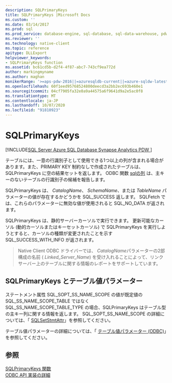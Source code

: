 ```yaml
---
description: SQLPrimaryKeys
title: SQLPrimaryKeys |Microsoft Docs
ms.custom: ''
ms.date: 03/14/2017
ms.prod: sql
ms.prod_service: database-engine, sql-database, sql-data-warehouse, pdw
ms.reviewer: ''
ms.technology: native-client
ms.topic: reference
apitype: DLLExport
helpviewer_keywords:
- SQLPrimaryKeys function
ms.assetid: bc61cd5b-d2f4-4f87-abc7-743cf9ea772d
author: markingmyname
ms.author: maghan
monikerRange: '>=aps-pdw-2016||=azuresqldb-current||=azure-sqldw-latest||>=sql-server-2016||=sqlallproducts-allversions||>=sql-server-linux-2017||=azuresqldb-mi-current'
ms.openlocfilehash: 60f1eed95768524800deecd3a2bb2ec693b460e1
ms.sourcegitcommit: 04cf7905fa32e0a9a44575a6f9641d9a2e5ac0f8
ms.translationtype: MT
ms.contentlocale: ja-JP
ms.lasthandoff: 10/07/2020
ms.locfileid: "91810923"
---
```

# <a name="sqlprimarykeys"></a>SQLPrimaryKeys
[!INCLUDE[SQL Server Azure SQL Database Synapse Analytics PDW ](../../includes/applies-to-version/sql-asdb-asdbmi-asa-pdw.md)]

  テーブルには、一意の行識別子として使用できる1つ以上の列が含まれる場合があります。また、PRIMARY KEY 制約なしで作成されたテーブルは、SQLPrimaryKeys に空の結果セットを返します。 ODBC 関数 [sqlの列](../../relational-databases/native-client-odbc-api/sqlspecialcolumns.md) は、主キーのないテーブルの行識別子の候補を報告します。  
  
 SQLPrimaryKeys は、 *CatalogName*、 *SchemaName*、または *TableName* パラメーターの値が存在するかどうかを SQL_SUCCESS 返します。 SQLFetch では、これらのパラメーターに無効な値が使用されると SQL_NO_DATA が返されます。  
  
 SQLPrimaryKeys は、静的サーバーカーソルで実行できます。 更新可能なカーソル (動的カーソルまたはキーセットカーソル) で SQLPrimaryKeys を実行しようとすると、カーソルの種類が変更されたことを示す SQL_SUCCESS_WITH_INFO が返されます。  
  
 > Native Client ODBC ドライバーでは、 *CatalogName*パラメーターの2部構成の名前 ( *Linked_Server_Name*) を受け入れることによって、リンクサーバー上のテーブルに関する情報のレポートをサポートしています。  
  
## <a name="sqlprimarykeys-and-table-valued-parameters"></a>SQLPrimaryKeys とテーブル値パラメーター  
 ステートメント属性 SQL_SOPT_SS_NAME_SCOPE の値が既定値の SQL_SS_NAME_SCOPE_TABLE ではなく SQL_SS_NAME_SCOPE_TABLE_TYPE の場合、SQLPrimaryKeys はテーブル型の主キー列に関する情報を返します。 SQL_SOPT_SS_NAME_SCOPE の詳細については、「 [SQLSetStmtAttr](../../relational-databases/native-client-odbc-api/sqlsetstmtattr.md)」を参照してください。  
  
 テーブル値パラメーターの詳細については、「 [テーブル値パラメーター &#40;ODBC&#41;](../../relational-databases/native-client-odbc-table-valued-parameters/table-valued-parameters-odbc.md)」を参照してください。  
  
## <a name="see-also"></a>参照  
 [SQLPrimaryKeys 関数](../../odbc/reference/syntax/sqlprimarykeys-function.md)   
 [ODBC API 実装の詳細](../../relational-databases/native-client-odbc-api/odbc-api-implementation-details.md)  
  
